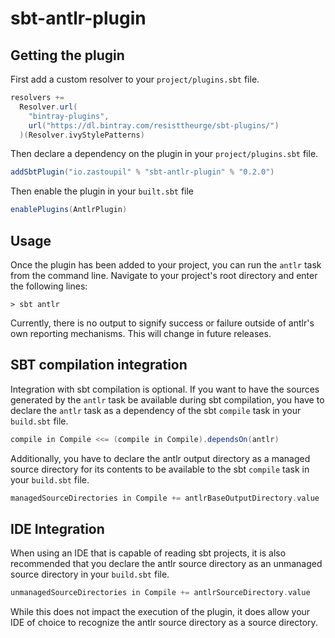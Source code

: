 sbt-antlr-plugin
===

## Getting the plugin
First add a custom resolver to your `project/plugins.sbt` file.
```scala
resolvers += 
  Resolver.url(
    "bintray-plugins", 
    url("https://dl.bintray.com/resisttheurge/sbt-plugins/")
  )(Resolver.ivyStylePatterns)
```

Then declare a dependency on the plugin in your `project/plugins.sbt` file.
```scala
addSbtPlugin("io.zastoupil" % "sbt-antlr-plugin" % "0.2.0")
```

Then enable the plugin in your `built.sbt` file
```scala
enablePlugins(AntlrPlugin)
```

## Usage
Once the plugin has been added to your project, you can run the `antlr` task from the command line.
Navigate to your project's root directory and enter the following lines:
```
> sbt antlr
```

Currently, there is no output to signify success or failure outside of antlr's own reporting mechanisms.
This will change in future releases.

## SBT compilation integration
Integration with sbt compilation is optional. If you want to have the sources generated by the `antlr` 
task be available during sbt compilation, you have to declare the `antlr` task as a dependency of the
sbt `compile` task in your `build.sbt` file.
```scala
compile in Compile <<= (compile in Compile).dependsOn(antlr)
```

Additionally, you have to declare the antlr output directory as a managed source directory for its contents 
to be available to the sbt `compile` task in your `build.sbt` file.
```scala
managedSourceDirectories in Compile += antlrBaseOutputDirectory.value
```

## IDE Integration
When using an IDE that is capable of reading sbt projects, it is also recommended that you declare the antlr 
source directory as an unmanaged source directory in your `build.sbt` file.
```scala
unmanagedSourceDirectories in Compile += antlrSourceDirectory.value
```

While this does not impact the execution of the plugin, it does allow your IDE of choice to recognize the antlr 
source directory as a source directory.